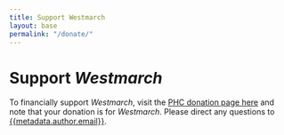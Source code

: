 ```yaml
---
title: Support Westmarch
layout: base
permalink: "/donate/"
---
```

# Support *Westmarch*
To financially support *Westmarch*, visit the [PHC donation page here](https://www.phc.edu/donation) and note that your donation is for *Westmarch*. Please direct any questions to [{{metadata.author.email}}](mailto:{{metadata.author.email}}). 